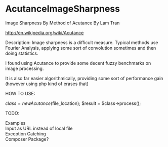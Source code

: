 AcutanceImageSharpness
======================

Image Sharpness By Method of Acutance
By Lam Tran


http://en.wikipedia.org/wiki/Acutance



Description:
Image sharpness is a difficult measure. Typical methods use Fourier Analysis, 
applying some sort of convolution sometimes and then doing statistics. 

I found using Acutance to provide some decent fuzzy benchmarks on image processing.

It is also far easier algorithmically, providing some sort of performance gain 
(however using php kind of erases that)


HOW TO USE:

$class = new Acutance($file_location);
$result = $class->process();


TODO:

Examples<br>
Input as URL instead of local file<br>
Exception Catching<br>
Composer Package?<br>

